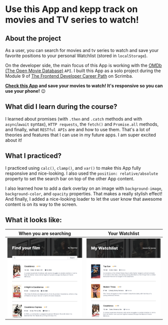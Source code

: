 # Use this App and kepp track on movies and TV series to watch!

## About the project

As a user, you can search for movies and tv series to watch and save your favorite positions to your personal Watchlist (stored in `localStorage`).

On the developer side, the main focus of this App is working with the [OMDb (The Open Movie Database)](https://www.omdbapi.com/) `API`. I built this App as a solo project during the Module 9 of [The Frontend Developer Career Path](https://scrimba.com/learn/frontend) on Scrimba.


**[Check this App](#) and save your movies to watch! It's responsive so you can use your phone!** 😉


## What did I learn during the course?

I learned about promises (with `.then` and `.catch` methods and with `async`/`await` syntax), `HTTP requests`, the `fetch()` and `Promise.all` methods, and finally, what `RESTful APIs` are and how to use them. That's a lot of theories and features that I can use in my future apps. I am super excited about it!


## What I practiced?

I practiced using `calc()`, `clamp()`, and `var()` to make this App fully responsive and nice-looking. I also used the `position: relative/absolute` property to set the search bar on top of the other App content.

I also learned how to add a dark overlay on an image with `background-image`, `background-color`, and `opacity` properties. That makes a really stylish effect! And finally, I added a nice-looking loader to let the user know that awesome content is on its way to the screen.


## What it looks like:

| When you are searching | Your Watchlist |
| --- | ---|
| <img max-width="350px" alt="Searching view" src="search.png">| <img max-width="350px" alt="Your Watchlist view" src="watchlist.png"> |
